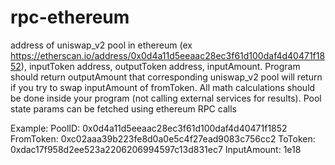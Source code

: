 # rpc-ethereum
address of uniswap_v2 pool in ethereum (ex https://etherscan.io/address/0x0d4a11d5eeaac28ec3f61d100daf4d40471f1852), 
inputToken address, outputToken address, inputAmount. 
Program should return outputAmount that corresponding uniswap_v2 pool will return if you try to swap inputAmount of fromToken. 
All math calculations should be done inside your program (not calling external services for results). 
Pool state params can be fetched using ethereum RPC calls

Example:
PoolID: 0x0d4a11d5eeaac28ec3f61d100daf4d40471f1852
FromToken: 0xc02aaa39b223fe8d0a0e5c4f27ead9083c756cc2
ToToken: 0xdac17f958d2ee523a2206206994597c13d831ec7
InputAmount: 1e18
